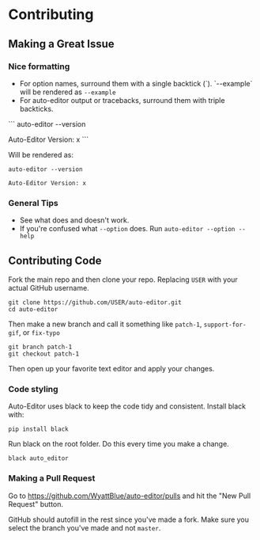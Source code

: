 # Contributing

## Making a Great Issue

### Nice formatting

 - For option names, surround them with a single backtick (\`). \`--example\` will be rendered as `--example` 
 - For auto-editor output or tracebacks, surround them with triple backticks. 

\`\`\`
auto-editor --version

Auto-Editor Version: x 
\`\`\`

Will be rendered as:

```
auto-editor --version

Auto-Editor Version: x 
```

### General Tips
 - See what does and doesn't work.  
 - If you're confused what `--option` does. Run `auto-editor --option --help`

## Contributing Code

Fork the main repo and then clone your repo. Replacing `USER` with your actual GitHub username.

```
git clone https://github.com/USER/auto-editor.git
cd auto-editor
```

Then make a new branch and call it something like `patch-1`, `support-for-gif`,  or `fix-typo`

```
git branch patch-1
git checkout patch-1
```

Then open up your favorite text editor and apply your changes.

### Code styling

Auto-Editor uses black to keep the code tidy and consistent. Install black with:
```
pip install black
```

Run black on the root folder. Do this every time you make a change.
```
black auto_editor
```

### Making a Pull Request
Go to https://github.com/WyattBlue/auto-editor/pulls and hit the "New Pull Request" button.

GitHub should autofill in the rest since you've made a fork. Make sure you select the branch you've made and not `master`.
